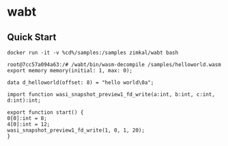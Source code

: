 # wabt

## Quick Start

	docker run -it -v %cd%/samples:/samples zimkal/wabt bash

	root@7cc57a094a63:/# /wabt/bin/wasm-decompile /samples/helloworld.wasm
	export memory memory(initial: 1, max: 0);

	data d_helloworld(offset: 8) = "hello world\0a";

	import function wasi_snapshot_preview1_fd_write(a:int, b:int, c:int, d:int):int;

	export function start() {
	0[0]:int = 8;
	4[0]:int = 12;
	wasi_snapshot_preview1_fd_write(1, 0, 1, 20);
	}
